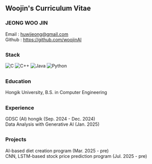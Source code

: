 ## Woojin's Curriculum Vitae


### JEONG WOO JIN
Email : huwjjeong@gmail.com </br>
Github : [https://github.com/woojinAI  ](https://github.com/huwjjeong/huwjjeong.git) </br>
##

### Stack
![C](https://img.shields.io/badge/c-%2300599C.svg?style=for-the-badge&logo=c&logoColor=white)
![C++](https://img.shields.io/badge/c++-%2300599C.svg?style=for-the-badge&logo=c%2B%2B&logoColor=white)
![Java](https://img.shields.io/badge/java-%23ED8B00.svg?style=for-the-badge&logo=openjdk&logoColor=white)
![Python](https://img.shields.io/badge/python-3670A0?style=for-the-badge&logo=python&logoColor=ffdd54)
##

### Education
Hongik University, B.S. in Computer Engineering 
##
### Experience
GDSC (AI) hongik (Sep. 2024 - Dec. 2024) </br>
Data Analysis with Generative AI (Jan. 2025)
##
### Projects
AI-based diet creation program (Mar. 2025 - pre) </br>
CNN, LSTM-based stock price prediction program (Jul. 2025 - pre)

